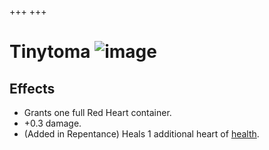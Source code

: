 +++
+++

 # Tinytoma ![image](/image/Tinytoma.png) 


Effects
---------


* Grants one full Red Heart container.
* +0.3 damage.
* (Added in Repentance) Heals 1 additional heart of [health](/wiki/Health "Health").


